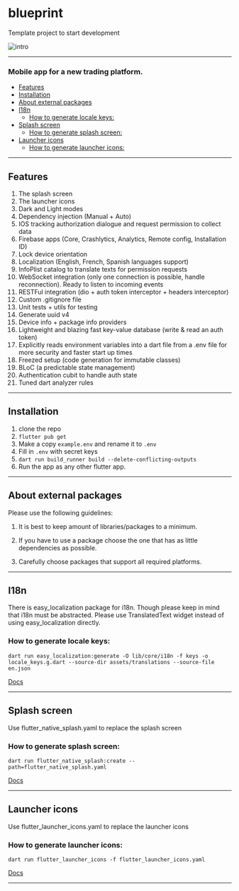 # blueprint

Template project to start development

![intro](https://github.com/deuscode-io/blueprint/assets/165549052/faf0fae2-b878-4874-94bb-ba1f28be3f3e)


---

### Mobile app for a new trading platform.

- [Features](#features)
- [Installation](#installation)
- [About external packages](#about-external-packages)
- [I18n](#i18n)
    - [How to generate locale keys:](#how-to-generate-locale-keys)
- [Splash screen](#splash-screen)
    - [How to generate splash screen:](#how-to-generate-splash-screen)
- [Launcher icons](#launcher-icons)
    - [How to generate launcher icons:](#how-to-generate-launcher-icons)

---

## Features
1. The splash screen 
2. The launcher icons
3. Dark and Light modes
4. Dependency injection (Manual + Auto)
5. IOS tracking authorization dialogue and request permission to collect data
6. Firebase apps (Core, Crashlytics, Analytics, Remote config, Installation ID)
7. Lock device orientation
8. Localization (English, French, Spanish languages support)
9. InfoPlist catalog to translate texts for permission requests
10. WebSocket integration (only one connection is possible, handle reconnection). Ready to listen to incoming events
11. RESTFul integration (dio + auth token interceptor + headers interceptor)
12. Custom .gitignore file
13. Unit tests + utils for testing
14. Generate uuid v4
15. Device info + package info providers 
16. Lightweight and blazing fast key-value database (write & read an auth token)
17. Explicitly reads environment variables into a dart file from a .env file for more security and faster start up times 
18. Freezed setup (code generation for immutable classes)
19. BLoC (a predictable state management)
20. Authentication cubit to handle auth state 
21. Tuned dart analyzer rules

---

## Installation

1. clone the repo
2. `flutter pub get`
3. Make a copy `example.env` and rename it to `.env`
4. Fill in `.env` with secret keys
5. `dart run build_runner build --delete-conflicting-outputs`
6. Run the app as any other flutter app.

---

## About external packages

Please use the following guidelines:

1. It is best to keep amount of libraries/packages to a minimum.

2. If you have to use a package choose the one that has as little dependencies as possible.

3. Carefully choose packages that support all required platforms.

---

## I18n

There is easy_localization package for i18n. Though please keep in mind that i18n must be
abstracted. Please use TranslatedText widget instead of using easy_localization directly.

### How to generate locale keys:

```shell
dart run easy_localization:generate -O lib/core/i18n -f keys -o locale_keys.g.dart --source-dir assets/translations --source-file en.json
```

[Docs](https://pub.dev/packages/easy_localization#-localization-keys)

---

## Splash screen

Use flutter_native_splash.yaml to replace the splash screen

### How to generate splash screen:

```shell
dart run flutter_native_splash:create --path=flutter_native_splash.yaml
```

[Docs](https://pub.dev/packages/flutter_native_splash)

---

## Launcher icons

Use flutter_launcher_icons.yaml to replace the launcher icons

### How to generate launcher icons:

```shell
dart run flutter_launcher_icons -f flutter_launcher_icons.yaml
```

[Docs](https://pub.dev/packages/flutter_launcher_icons)

---
